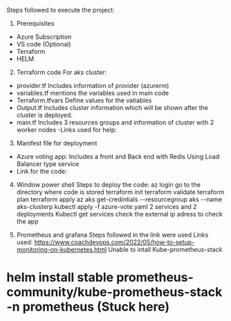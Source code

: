 Steps followed to execute the project:

1) Prerequisites 
- Azure Subscription
- VS code (Optional)
- Terraform  
- HELM

2) Terraform code For aks cluster:
- provider.tf
  Includes information of provider (azurerm)
- variables.tf
  mentions the variables used in main code
- Terraform.tfvars
  Define values for the vatiables
- Output.tf
  Includes cluster information which will be shown after the cluster is deployed.
- main.tf
  Includes 3 resources groups and information of cluster with 2 worker nodes
-Links used for help: 

3) Manifest file for deployment
- Azure voting app:
  Includes a front and Back end with Redis
  Using Load Balancer type service
- Link for the code: 

4) Window power shell
Steps to deploy the code:
    az login
    go to the directory where code is stored
    terraform init
    terraform validate
    terraform plan 
    terraform apply 
    az aks get-credintials --resourcegroup aks --name aks-clusterp
    kubectl apply -f azure-vote.yaml
        2 services and 2 deployments
    Kubectl get services
        check the external ip adress to check the app
    
5) Prometheus and grafana
Steps followed in the link were used
Links used: https://www.coachdevops.com/2022/05/how-to-setup-monitoring-on-kubernetes.html
Unable to intall Kube-prometheus-stack
 # helm install stable prometheus-community/kube-prometheus-stack -n prometheus (Stuck here)